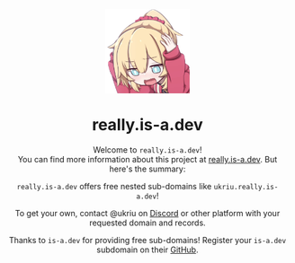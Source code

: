 <div align="center">
  <img src="res/media/emoji.png" height="150em" align="center">
  <h1>really.is-a.dev</h1>

  Welcome to `really.is-a.dev`!  
  You can find more information about this project at [really.is-a.dev](https://really.is-a.dev). But here's the summary:  

  `really.is-a.dev` offers free nested sub-domains like `ukriu.really.is-a.dev`!

  To get your own, contact @ukriu on [Discord](https://discord.com/users/586962558435590154) or other platform with your requested domain and records.

  Thanks to `is-a.dev` for providing free sub-domains! Register your `is-a.dev` subdomain on their [GitHub](https://github.com/is-a-dev/register).
</div>

